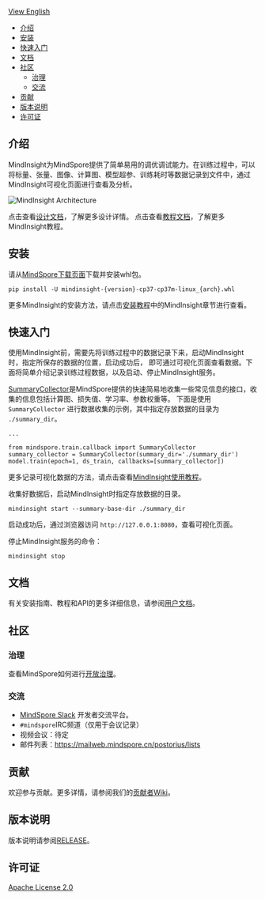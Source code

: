 [View English](./README.md)

- [介绍](#介绍)
- [安装](#安装)
- [快速入门](#快速入门)
- [文档](#文档)
- [社区](#社区)
    - [治理](#治理)
    - [交流](#交流)
- [贡献](#贡献)
- [版本说明](#版本说明)
- [许可证](#许可证)

## 介绍
MindInsight为MindSpore提供了简单易用的调优调试能力。在训练过程中，可以将标量、张量、图像、计算图、模型超参、训练耗时等数据记录到文件中，通过MindInsight可视化页面进行查看及分析。

![MindInsight Architecture](docs/arch.png)

点击查看[设计文档](https://www.mindspore.cn/doc/note/zh-CN/master/design.html)，了解更多设计详情。
点击查看[教程文档](https://www.mindspore.cn/tutorial/training/zh-CN/master/advanced_use/visualization_tutorials.html)，了解更多MindInsight教程。

## 安装
请从[MindSpore下载页面](https://www.mindspore.cn/versions)下载并安装whl包。

```
pip install -U mindinsight-{version}-cp37-cp37m-linux_{arch}.whl
```

更多MindInsight的安装方法，请点击[安装教程](https://www.mindspore.cn/install/)中的MindInsight章节进行查看。

## 快速入门
使用MindInsight前，需要先将训练过程中的数据记录下来，启动MindInsight时，指定所保存的数据的位置，启动成功后，
即可通过可视化页面查看数据。下面将简单介绍记录训练过程数据，以及启动、停止MindInsight服务。

[SummaryCollector](https://www.mindspore.cn/doc/api_python/zh-CN/master/mindspore/mindspore.train.html#mindspore.train.callback.SummaryCollector)是MindSpore提供的快速简易地收集一些常见信息的接口，收集的信息包括计算图、损失值、学习率、参数权重等。
下面是使用 `SummaryCollector` 进行数据收集的示例，其中指定存放数据的目录为 `./summary_dir`。
```
...

from mindspore.train.callback import SummaryCollector
summary_collector = SummaryCollector(summary_dir='./summary_dir')
model.train(epoch=1, ds_train, callbacks=[summary_collector])
```

更多记录可视化数据的方法，请点击查看[MindInsight使用教程](https://www.mindspore.cn/tutorial/training/zh-CN/master/advanced_use/visualization_tutorials.html)。

收集好数据后，启动MindInsight时指定存放数据的目录。
```
mindinsight start --summary-base-dir ./summary_dir
```

启动成功后，通过浏览器访问 `http://127.0.0.1:8080`，查看可视化页面。

停止MindInsight服务的命令：
```
mindinsight stop
```

## 文档
有关安装指南、教程和API的更多详细信息，请参阅[用户文档](https://gitee.com/mindspore/docs)。

## 社区
### 治理
查看MindSpore如何进行[开放治理](https://gitee.com/mindspore/community/blob/master/governance.md)。

### 交流
- [MindSpore Slack](https://join.slack.com/t/mindspore/shared_invite/zt-dgk65rli-3ex4xvS4wHX7UDmsQmfu8w) 开发者交流平台。
- `#mindspore`IRC频道（仅用于会议记录）
- 视频会议：待定
- 邮件列表：<https://mailweb.mindspore.cn/postorius/lists>

## 贡献
欢迎参与贡献。更多详情，请参阅我们的[贡献者Wiki](https://gitee.com/mindspore/mindspore/blob/master/CONTRIBUTING.md)。

## 版本说明
版本说明请参阅[RELEASE](RELEASE.md)。

## 许可证
[Apache License 2.0](LICENSE)
